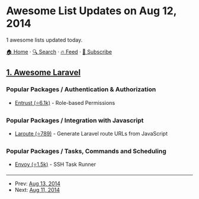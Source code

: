# Awesome List Updates on Aug 12, 2014

1 awesome lists updated today.

[🏠 Home](/README.md) · [🔍 Search](https://test.trackawesomelist.com/search/) · [🔥 Feed](https://test.trackawesomelist.com/feed.xml) · [📮 Subscribe](https://trackawesomelist.us17.list-manage.com/subscribe?u=d2f0117aa829c83a63ec63c2f&id=36a103854c)



## [1. Awesome Laravel](/content/chiraggude/awesome-laravel/README.md)

### Popular Packages / Authentication & Authorization

*   [Entrust (⭐6.1k)](https://github.com/Zizaco/entrust) - Role-based Permissions

### Popular Packages / Integration with Javascript

*   [Laroute (⭐789)](https://github.com/aaronlord/laroute) - Generate Laravel route URLs from JavaScript

### Popular Packages / Tasks, Commands and Scheduling

*   [Envoy (⭐1.5k)](https://github.com/laravel/envoy) - SSH Task Runner

---

- Prev: [Aug 13, 2014](/content/2014/08/13/README.md)
- Next: [Aug 11, 2014](/content/2014/08/11/README.md)